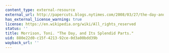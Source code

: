 ```yaml
---
content_type: external-resource
external_url: http://papercuts.blogs.nytimes.com/2008/03/27/the-day-and-its-splendid-parts/
has_external_license_warning: true
license: https://en.wikipedia.org/wiki/All_rights_reserved
status: ''
title: Morrison, Toni. "The Day, and Its Splendid Parts."
uid: 880e22d0-c15f-4213-92ce-0d3a00bdd39b
wayback_url: ''
---
```

